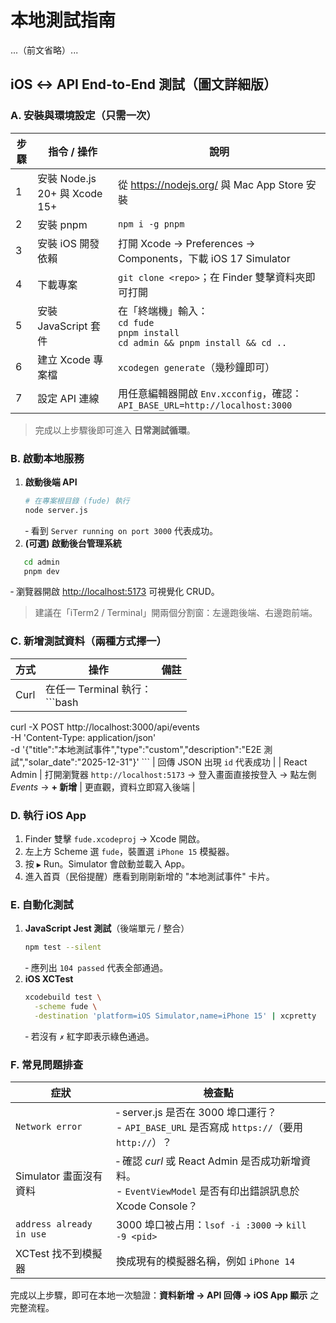 # 本地測試指南

...（前文省略）...

## iOS ↔ API End-to-End 測試（圖文詳細版）

### A. 安裝與環境設定（只需一次）

| 步驟 | 指令 / 操作 | 說明 |
| ---- | ----------- | ---- |
| 1 | 安裝 Node.js 20+ 與 Xcode 15+ | 從 <https://nodejs.org/> 與 Mac App Store 安裝 |
| 2 | 安裝 pnpm | `npm i -g pnpm` |
| 3 | 安裝 iOS 開發依賴 | 打開 Xcode -> Preferences -> Components，下載 iOS 17 Simulator |
| 4 | 下載專案 | `git clone <repo>`；在 Finder 雙擊資料夾即可打開 |
| 5 | 安裝 JavaScript 套件 | 在「終端機」輸入：<br/>`cd fude`<br/>`pnpm install`<br/>`cd admin && pnpm install && cd ..` |
| 6 | 建立 Xcode 專案檔 | `xcodegen generate`（幾秒鐘即可） |
| 7 | 設定 API 連線 | 用任意編輯器開啟 `Env.xcconfig`，確認：<br/>`API_BASE_URL=http://localhost:3000` |

> 完成以上步驟後即可進入 **日常測試循環**。

### B. 啟動本地服務

1. **啟動後端 API**
   ```bash
   # 在專案根目錄 (fude) 執行
   node server.js
   ```
   ‑ 看到 `Server running on port 3000` 代表成功。
2. **(可選) 啟動後台管理系統**
```bash
   cd admin
   pnpm dev
```
   ‑ 瀏覽器開啟 <http://localhost:5173> 可視覺化 CRUD。

> 建議在「iTerm2 / Terminal」開兩個分割窗：左邊跑後端、右邊跑前端。

### C. 新增測試資料（兩種方式擇一）

| 方式 | 操作 | 備註 |
| ---- | ---- | ---- |
| Curl | 在任一 Terminal 執行：<br/>```bash
curl -X POST http://localhost:3000/api/events \
  -H 'Content-Type: application/json' \
  -d '{"title":"本地測試事件","type":"custom","description":"E2E 測試","solar_date":"2025-12-31"}'
``` | 回傳 JSON 出現 `id` 代表成功 |
| React Admin | 打開瀏覽器 `http://localhost:5173` → 登入畫面直接按登入 → 點左側 *Events* → **+ 新增** | 更直觀，資料立即寫入後端 |

### D. 執行 iOS App

1. Finder 雙擊 `fude.xcodeproj` → Xcode 開啟。<br/>
2. 左上方 Scheme 選 `fude`，裝置選 `iPhone 15` 模擬器。
3. 按 `▶︎` Run。Simulator 會啟動並載入 App。
4. 進入首頁（民俗提醒）應看到剛剛新增的 "本地測試事件" 卡片。

### E. 自動化測試

1. **JavaScript Jest 測試**（後端單元 / 整合）
   ```bash
   npm test --silent
   ```
   ‑ 應列出 `104 passed` 代表全部通過。
2. **iOS XCTest**
   ```bash
   xcodebuild test \
     -scheme fude \
     -destination 'platform=iOS Simulator,name=iPhone 15' | xcpretty
   ```
   ‑ 若沒有 `✗` 紅字即表示綠色通過。

### F. 常見問題排查

| 症狀 | 檢查點 |
| ---- | ------ |
| `Network error` | ‑ server.js 是否在 3000 埠口運行？<br/>- `API_BASE_URL` 是否寫成 `https://`（要用 `http://`）？ |
| Simulator 畫面沒有資料 | ‑ 確認 *curl* 或 React Admin 是否成功新增資料。<br/>- `EventViewModel` 是否有印出錯誤訊息於 Xcode Console？ |
| `address already in use` | 3000 埠口被占用：`lsof -i :3000` → `kill -9 <pid>` |
| XCTest 找不到模擬器 | 換成現有的模擬器名稱，例如 `iPhone 14` |

完成以上步驟，即可在本地一次驗證：**資料新增 → API 回傳 → iOS App 顯示** 之完整流程。

